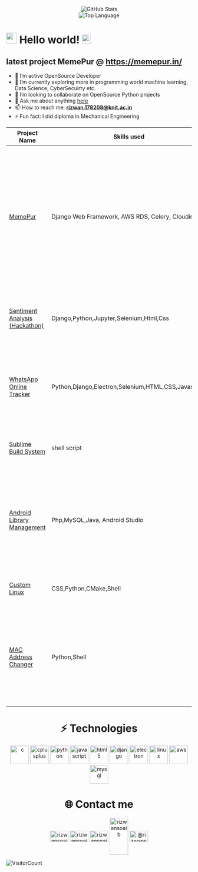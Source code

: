 

<p align="center">
    <img alt = "GitHub Stats" src="https://github-readme-stats.vercel.app/api?username=rizwansoaib&show_icons=true&title_color=fff&icon_color=79ff97&text_color=ffffff&bg_color=151515">
    <br>
    <img alt = "Top Language" src="https://github-readme-stats.vercel.app/api/top-langs/?username=rizwansoaib&hide=html,css&hide_border=true&title_color=5391FE&text_color=555"
</p>
  
  

# <img src="https://github.com/TheDudeThatCode/TheDudeThatCode/blob/master/Assets/Hi.gif" width="29px"> Hello world!&nbsp;<img src="https://github.com/TheDudeThatCode/TheDudeThatCode/blob/master/Assets/Earth.gif" width="24px">

    
## latest project MemePur  @  https://memepur.in/

- 🔭 I’m active OpenSource Developer
- 🌱 I’m currently exploring more in programming world machine learning, Data Science, CyberSecuirty etc.
- 👯 I’m looking to collaborate on OpenSource Python projects
- 💬 Ask me about anything [here](https://github.com/rizwansoaib/rizwansoaib/issues)
- 📫 How to reach me: **rizwan.178208@knit.ac.in**
- ⚡ Fun fact: I did diploma in Mechanical Engineering


    
    
<table>
  <thead>
    <tr>
      <th>Project Name</th>
      <th>Skills used</th>
      <th>Description</th>
    </tr>
  </thead>
  <tbody>
    <tr>
      <td><a href='https://memepur.in/'>MemePur</a></td>
      <td>Django Web Framework, AWS RDS, Celery, Cloudinary</td>
      <td>View Trending Memes and upload and share with friends. viewer can like share and comments you will also get notification when someone will follow you or like , comment on your memes</td>
    </tr>
    <tr>
      <td><a href='https://github.com/rizwansoaib/HCL-Ai-Hackathon'>Sentiment Analysis (Hackathon)
</a></td>
      <td>Django,Python,Jupyter,Selenium,Html,Css</td>
      <td>WhatsApp Chat Sentiment Analysis and Youtube Comment sentiment analysis</td>
    </tr>
    <tr>
      <td><a href="https://github.com/rizwansoaib/whatsapp-monitor">WhatsApp Online Tracker</a></td>
      <td>Python,Django,Electron,Selenium,HTML,CSS,Javascript</td>
      <td>Track Online status of your crush and get a notification on Desktop and Smartphone when Online.</td>
    </tr>
    <tr>
      <td><a href='https://github.com/rizwansoaib/sublime-build-system'>Sublime Build System</a></td>
      <td>shell script</td>
      <td>Build and Run projects directly from Sublime Text editor 3 on Linux.</td>
    </tr>
    <tr>
      <td><a href='https://github.com/rizwansoaib/Android-Library-Management'>Android Library Management</a></td>
      <td>Php,MySQL,Java, Android Studio</td>
      <td>Manage our institute Central Library with bar code scanner through an android Smartphone.
Issue Book, Return Book and many more.</td>
    </tr>
    <tr>
      <td><a href="https://github.com/rizwansoaib/macosx">Custom Linux</a></td>
      <td>CSS,Python,CMake,Shell</td>
      <td>Customized Ubuntu 18.04 Looks like macOS X</td>
    </tr>
    <tr>
      <td><a href='https://github.com/rizwansoaib/changemac'>MAC Address Changer</a></td>
      <td>Python,Shell</td>
      <td>Change MAC address of Linux or Generate random MAC address and set it into your System.
Bypass MAC filtering.</td>
    </tr>
  </tbody>
</table>    




<p align="center"><h1 align="center">⚡ Technologies</h1></p>
  
  <p align="center">
 <img src="https://devicons.github.io/devicon/devicon.git/icons/c/c-original.svg" alt="c" width="50" height="50"/> <img src="https://devicons.github.io/devicon/devicon.git/icons/cplusplus/cplusplus-original.svg" alt="cplusplus" width="50" height="50"/>
   <img src="https://devicons.github.io/devicon/devicon.git/icons/python/python-original-wordmark.svg" alt="python" width="50" height="50"/>
   <img src="https://devicons.github.io/devicon/devicon.git/icons/javascript/javascript-original.svg" alt="javascript" width="50" height="50"/> 
  <img src="https://devicons.github.io/devicon/devicon.git/icons/html5/html5-original-wordmark.svg" alt="html5" width="50" height="50"/>
  <img src="https://devicons.github.io/devicon/devicon.git/icons/django/django-original.svg" alt="django" width="50" height="50"/>  <img src="https://devicons.github.io/devicon/devicon.git/icons/electron/electron-original.svg" alt="electron" width="50" height="50"/>
  <img src="https://devicons.github.io/devicon/devicon.git/icons/linux/linux-original.svg" alt="linux" width="50" height="50"/>
   <img src="https://devicons.github.io/devicon/devicon.git/icons/amazonwebservices/amazonwebservices-original-wordmark.svg" alt="aws" width="50" height="50"/>  <img src="https://devicons.github.io/devicon/devicon.git/icons/mysql/mysql-original-wordmark.svg" alt="mysql" width="50" height="50"/> </p>




<p align="center"><h1 align="center">🌐 Contact me</h1></p>
<p align="center">
 <a href="mailto:rizwan.178208@knit.ac.in" target="blank"><img align="center" src="https://cdn.jsdelivr.net/npm/simple-icons@3.0.1/icons/gmail.svg" alt="rizwansoaib" height="30" width="50" /></a>
<a href="https://linkedin.com/in/rizwansoaib" target="blank"><img align="center" src="https://cdn.jsdelivr.net/npm/simple-icons@3.0.1/icons/linkedin.svg" alt="rizwansoaib" height="30" width="50" /></a>
 <a href="https://facebook.com/rizwansoaib" target="blank"><img align="center" src="https://cdn.jsdelivr.net/npm/simple-icons@3.0.1/icons/facebook.svg" alt="rizwansoaib" height="30" width="50" /></a>
<a href="https://dev.to/rizwansoaib" target="blank"><img align="center" src="https://cdn.jsdelivr.net/npm/simple-icons@3.0.1/icons/dev-dot-to.svg" alt="rizwansoaib" height="100" width="50" /></a>
<a href="https://medium.com/@rizwansoaib" target="blank"><img align="center" src="https://cdn.jsdelivr.net/npm/simple-icons@3.0.1/icons/medium.svg" alt="@rizwansoaib" height="30" width="50" /></a>
</p>



![VisitorCount](https://profile-counter.glitch.me/rizwansoaib/count.svg)

  


